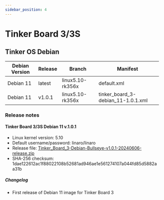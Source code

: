 ```yaml
---
sidebar_position: 4
---
```


# Tinker Board 3/3S
## Tinker OS Debian
|Debian Version|Release|Branch|Manifest|
|-|-|-|-|
|Debian 11|latest|linux5.10-rk356x|default.xml|
|Debian 11|v1.0.1|linux5.10-rk356x|tinker_board_3-debian_11-1.0.1.xml|

### Release notes
#### Tinker Board 3/3S Debian 11 v.1.0.1
- Linux kernel version: 5.10
- Default username/password: linaro/linaro
- Release file: [Tinker_Board_3-Debian-Bullseye-v1.0.1-20240606-release.zip](https://dlcdnets.asus.com/pub/ASUS/Embedded_IPC/Tinker%20Board%203/Tinker_Board_3-Debian-Bullseye-v1.0.1-20240606-release.zip?model=Tinker%20Board%203)
- SHA-256 checksum: 1dae122612ac1f88022108b52681ad946ae1e561274107a044fd85d5882aa31b

##### Changelog
- First release of Debian 11 image for Tinker Board 3
